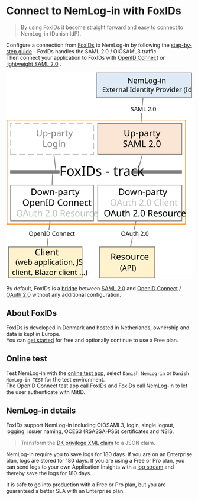 # Connect to NemLog-in with FoxIDs

> By using FoxIDs it become straight forward and easy to connect to NemLog-in (Danish IdP).

Configure a connection from [FoxIDs](https://www.foxids.com) to NemLog-in by following the [step-by-step guide](up-party-howto-saml-2.0-nemlogin.md) - FoxIDs handles the SAML 2.0 / OIOSAML3 traffic.  
Then connect your application to FoxIDs with [OpenID Connect](app-reg-oidc.md) or [lightweight SAML 2.0](app-reg-saml-2.0.md) .

![Connect to NemLog-in](images/how-to-nemlogin.svg)

By default, FoxIDs is a [bridge](bridge.md) between [SAML 2.0](saml-2.0.md) and [OpenID Connect](oidc.md) / [OAuth 2.0](oauth-2.0.md) without any additional configuration. 

## About FoxIDs
FoxIDs is developed in Denmark and hosted in Netherlands, ownership and data is kept in Europe.  
You can [get started](https://www.foxids.com/action/createtenant) for free and optionally continue to use a Free plan.

## Online test
Test NemLog-in with the <a href="https://aspnetcoreoidcallupsample.itfoxtec.com/auth/login" target="_blank">online test app</a>, select `Danish NemLog-in` or `Danish NemLog-in TEST` for the test environment.  
The OpenID Connect test app call FoxIDs and FoxIDs call NemLog-in to let the user authenticate with MitID.

## NemLog-in details
FoxIDs support NemLog-in including OIOSAML3, login, single logout, logging, issuer naming, OCES3 (RSASSA-PSS) certificates and NSIS.

> Transform the [DK privilege XML claim](claim-transform-dk-privilege.md) to a JSON claim.

NemLog-in require you to save logs for 180 days. If you are on an Enterprise plan, logs are stored for 180 days. If you are using a Free or Pro plan, you can send logs to your own Application Insights with a [log stream](logging.md#log-stream) and thereby save the logs for 180 days.

It is safe to go into production with a Free or Pro plan, but you are guaranteed a better SLA with an Enterprise plan.